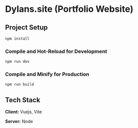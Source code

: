 # Dylans.site (Portfolio Website)

## Project Setup

```sh
npm install
```

### Compile and Hot-Reload for Development

```sh
npm run dev
```

### Compile and Minify for Production

```sh
npm run build
```

## Tech Stack

**Client:** Vuejs, Vite

**Server:** Node
